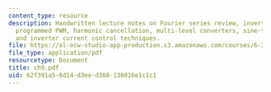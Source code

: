 ```yaml
---
content_type: resource
description: Handwritten lecture notes on Fourier series review, inverter structure,
  programmed PWM, harmonic cancellation, multi-level converters, sine-triangle PWM,
  and inverter current control techniques.
file: https://ol-ocw-studio-app-production.s3.amazonaws.com/courses/6-334-power-electronics-spring-2007/62f391a56d14d3eed360136016e1c1c1_ch9.pdf
file_type: application/pdf
resourcetype: Document
title: ch9.pdf
uid: 62f391a5-6d14-d3ee-d360-136016e1c1c1
---
```

